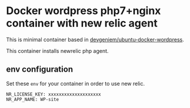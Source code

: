 # Docker wordpress php7+nginx container with new relic agent
This is minimal container based in [devgeniem/ubuntu-docker-wordpress](https://github.com/devgeniem/ubuntu-docker-wordpress).

This container installs newrelic php agent.

## env configuration
Set these `env` for your container in order to use new relic.
```
NR_LICENSE_KEY: xxxxxxxxxxxxxxxxxxxx
NR_APP_NAME: WP-site
```
